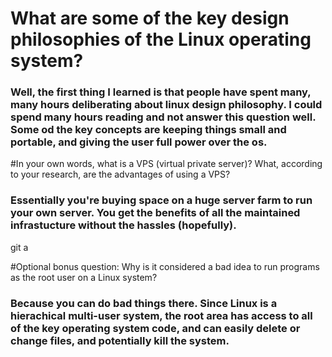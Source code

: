 #	What are some of the key design philosophies of the Linux operating system?

###	Well, the first thing I learned is that people have spent many, many hours deliberating about linux design philosophy. I could spend many hours reading and not answer this question well. Some od the key concepts are keeping things small and portable, and giving the user full power over the os.



#In your own words, what is a VPS (virtual private server)? What, according to your research, are the advantages of using a VPS?

###	Essentially you're buying space on a huge server farm to run your own server. You get the benefits of all the maintained infrastucture without the hassles (hopefully). 

git a

#Optional bonus question: Why is it considered a bad idea to run programs as the root user on a Linux system?

### Because you can do bad things there. Since Linux is a hierachical multi-user system, the root area has access to all of the key operating system code, and can easily delete or change files, and potentially kill the system.

